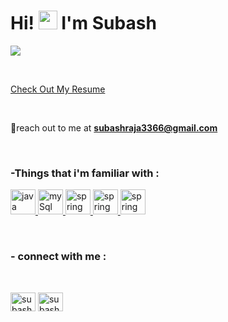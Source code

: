 <h1 align="left">Hi! <img  src="https://raw.githubusercontent.com/aemmadi/aemmadi/master/wave.gif" alt="chan" width="30px" height="30px"> I'm Subash  </h1>
 
<a href="https://git.io/typing-svg"><img src="https://readme-typing-svg.herokuapp.com?font=open+sans&weight=600&duration=3000&pause=10&color=C769F7&multiline=true&width=455&height=100&lines=A+full+stack+developer.;who+is+just+starting+out+on+my+journey.;Thanks+for+stoping+by+!+🙏"></a>

<br>

<a href="https://github.com/Subash10102k/Subash10102k/blob/main/index.html" target="_blank" id="resume-link">Check Out My Resume</a> 

<br>


📧reach out to me at **subashraja3366@gmail.com**

<br>


<h3 align="left"> -Things that i'm familiar with :</h3>
<p align="left"> 


  <a href="https://www.cprogramming.com/" target="_blank" rel="noreferrer"> <img src="https://img.icons8.com/?size=1x&id=13679&format=png" alt="java" width="40" height="40"/> </a> 
  <a href="https://www.mysql.com/" target="_blank" rel="noreferrer"> <img src="https://img.icons8.com/?size=1x&id=qGUfLiYi1bRN&format=png" alt="mySql" width="40" height="40"/> </a> 
  <a href="https://spring.io/" target="_blank" rel="noreferrer"> <img src="https://img.icons8.com/?size=1x&id=90519&format=png" alt="spring" width="40" height="40"/> </a> 
<a href="https://www.docker.com/" target="_blank" rel="noreferrer"> <img src="https://img.icons8.com/?size=1x&id=cdYUlRaag9G9&format=png" alt="spring" width="40" height="40"/> </a>
<a href="https://github.com/" target="_blank" rel="noreferrer"> <img src="https://img.icons8.com/?size=1x&id=12599&format=png" alt="spring" width="40" height="40"/> </a> 
  
  <br>

</p>


<h3 align="left"> - connect with me :</h3><br>

<p align="left">
<a href="https://www.linkedin.com/in/subash-r-b4577b251" target="blank"><img align="center" src="https://raw.githubusercontent.com/rahuldkjain/github-profile-readme-generator/master/src/images/icons/Social/linked-in-alt.svg" alt="subash" height="30" width="40" /></a>
<a href="https://skill-lync.com/profiles/subash-r-3gud4" target="blank"><img align="center" src="https://d2a5iy5pdqwyvz.cloudfront.net/avatar/0.jpg" alt="subash" height="30" width="40" /></a>


</p>

<br>


 



